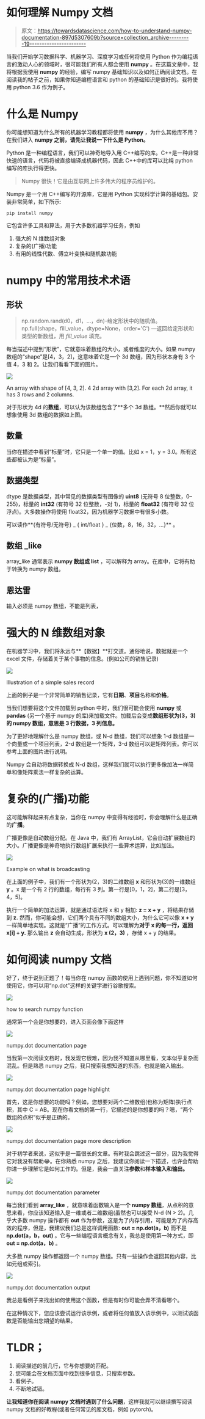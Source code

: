 # 如何理解 Numpy 文档

> 原文：<https://towardsdatascience.com/how-to-understand-numpy-documentation-897d5307609b?source=collection_archive---------19----------------------->

当我们开始学习数据科学、机器学习、深度学习或任何将使用 Python 作为编程语言的激动人心的领域时，很可能我们所有人都会使用 **numpy** 。在这篇文章中，我将根据我使用 **numpy** 的经验，编写 numpy 基础知识以及如何正确阅读文档。在阅读我的帖子之前，如果你知道编程语言和 python 的基础知识是很好的。我将使用 python 3.6 作为例子。

# 什么是 Numpy

你可能想知道为什么所有的机器学习教程都将使用 **numpy** ，为什么其他库不用？在我们进入 **numpy 之前，请先让我说一下什么是 Python。**

Python 是一种编程语言，我们可以神奇地导入用 C++编写的库。C++是一种非常快速的语言，代码将被直接编译成机器代码，因此 C++中的库可以比纯 python 编写的库执行得更快。

> Numpy 很快！它是由互联网上许多伟大的程序员维护的。

Numpy 是一个用 C++编写的开源库，它是用 Python 实现科学计算的基础包。安装非常简单，如下所示:

```
pip install numpy
```

它包含许多工具和算法，用于大多数机器学习任务，例如

1.  强大的 N 维数组对象
2.  复杂的(广播)功能
3.  有用的线性代数、傅立叶变换和随机数功能

# numpy 中的常用技术术语

## 形状

> np.random.rand(d0，d1，…，dn)-给定形状中的随机值。
> np.full(shape，fill_value，dtype=None，order='C') —返回给定形状和类型的新数组，用 *fill_value* 填充。

每当描述中提到“形状”，它就意味着数组的大小，或者维度的大小。如果 numpy 数组的“shape”是[4，3，2]，这意味着它是一个 3d 数组，因为形状本身有 3 个值 4，3 和 2。让我们看看下面的图片。

![](img/5f97cda3a574e7fe0354ab2541206c15.png)

An array with shape of [4, 3, 2]. 4 2d array with [3,2]. For each 2d array, it has 3 rows and 2 columns.

对于形状为 4d 的**数组**，可以认为该数组包含了**多个 3d 数组。**然后你就可以想象使用 3d 数组的数据如上图。

## 数量

当你在描述中看到“标量”时，它只是一个单一的值。比如 x = 1，y = 3.0。所有这些都被认为是“标量”。

## 数据类型

dtype 是数据类型，其中常见的数据类型有图像的 **uint8** (无符号 8 位整数，0–255)，标量的 **int32** (有符号 32 位整数，-对 1)，标量的 **float32** (有符号 32 位浮点)。大多数操作将使用 float32，因为机器学习数据中有很多小数。

可以读作**{有符号/无符号} _ { int/float } _ {位数，8，16，32，…}** 。

## 数组 _like

array_like 通常表示 **numpy 数组或 list** ，可以解释为 array。在库中，它将有助于转换为 numpy 数组。

## 恩达雷

输入必须是 numpy 数组，不能是列表，

# 强大的 N 维数组对象

在机器学习中，我们将永远与**【数据】**打交道。通俗地说，数据就是一个 excel 文件，存储着关于某个事物的信息。(例如公司的销售记录)

![](img/4af15f186fcda0314f022a02226a0f2f.png)

Illustration of a simple sales record

上面的例子是一个非常简单的销售记录，它有**日期**、**项目**名称和**价格**。

当我们想要将这个文件加载到 python 中时，我们很可能会使用 **numpy** 或 **pandas** (另一个基于 numpy 的库)来加载文件。加载后会变成**数组形状为(3，3)的 numpy 数组，意思是 3 行数据，3 列信息。**

为了更好地理解什么是 numpy 数组，或 N-d 数组，我们可以想象 1-d 数组是一个向量或一个项目列表，2-d 数组是一个矩阵，3-d 数组可以是矩阵列表。你可以参考上面的图片进行说明。

Numpy 会自动将数据转换成 N-d 数组，这样我们就可以执行更多像加法一样简单和像矩阵乘法一样复杂的运算。

# 复杂的(广播)功能

这可能解释起来有点复杂，当你在 numpy 中变得有经验时，你会理解什么是正确的**广播**。

广播更像是自动数组分配。在 Java 中，我们有 ArrayList，它会自动扩展数组的大小。广播更像是神奇地执行数组扩展来执行一些算术运算，比如加法。

![](img/35fbc2e9a3699148ebf95b1b3b3f4c9d.png)

Example on what is broadcasting

在上面的例子中，我们有一个形状为(2，3)的二维数组 **x** 和形状为(3)的一维数组 **y** 。x 是一个有 2 行的数组，每行有 3 列。第一行是[0，1，2]，第二行是[3，4，5]。

执行一个简单的加法运算，就是通过语法将 x 和 y 相加: **z = x + y** ，将结果存储到 **z.** 然而，你可能会想，它们两个具有不同的数组大小，为什么它可以像 **x + y** 一样简单地实现。这就是“广播”的工作方式。可以理解为**对于 x 的每一行，返回 x[i] + y.** 那么输出 **z** 会自动生成，形状为 **x (2，3)** ，存储 x + y 的结果。

# 如何阅读 numpy 文档

好了，终于说到正题了！每当你在 numpy 函数的使用上遇到问题，你不知道如何使用它，你可以用“np.dot”这样的关键字进行谷歌搜索。

![](img/fcdb6abc92b99e3090e1d32a147b496c.png)

how to search numpy function

通常第一个会是你想要的，进入页面会像下面这样

![](img/9577fc51b41b13ecb5a9a540280ef104.png)

numpy.dot documentation page

当我第一次阅读文档时，我发现它很难，因为我不知道从哪里看，文本似乎复杂而混乱。但是熟悉 numpy 之后，我只搜索我想知道的东西，也就是输入输出。

![](img/d60c3d71524af28f36d57c52719054c1.png)

numpy.dot documentation page highlight

首先，这是你想要的功能吗？例如，您想要对两个二维数组(也称为矩阵)执行点积，其中 C = AB。现在你看文档的第一行，它描述的是你想要的吗？嗯，“两个数组的点积”似乎是正确的。

![](img/0ecb6cb5db5783507a5cad92b8abc895.png)

numpy.dot documentation page more description

对于初学者来说，这似乎是一篇很长的文章。有时我会跳过这一部分，因为我觉得它对我没有帮助😂。在你熟悉 numpy 之后，我建议你阅读一下描述，也许会帮助你进一步理解它是如何工作的。但是，我会一直关注**参数**和**样本输入和输出。**

![](img/48176d2d214015e61ff9895efbc73d90.png)

numpy.dot documentation parameter

每当我们看到 **array_like** ，就意味着函数输入是**一个 numpy 数组**，从点积的意思来看，你应该知道输入是一维或者二维数组(虽然也可以接受 N-d (N > 2)。几乎大多数 numpy 操作都有 **out** 作为参数，这是为了内存引用，可能是为了内存高效的程序，但是，我建议我们总是这样调用函数: **out = np.dot(a，b)** 而不是 **np.dot(a，b，out)** 。它与一些编程语言概念有关，我总是使用第一种方式，即 **out = np.dot(a，b)** 。

大多数 numpy 操作都返回一个 numpy 数组。只有一些操作会返回其他内容，比如元组或索引。

![](img/7d53dd30f69467ead311a8ce468d36fd.png)

numpy.dot documentation output

我总是看例子来找出如何使用这个函数，但是有时你可能会弄不清看哪个。

在这种情况下，您应该尝试运行该示例，或者将任何值放入该示例中，以测试该函数是否能输出您期望的结果。

# TLDR；

1.  阅读描述的前几行，它与你想要的匹配。
2.  您可能会在文档页面中找到很多信息，只搜索参数。
3.  看例子。
4.  不断地试错。

**让我知道你在阅读 numpy 文档时遇到了什么问题**，这样我就可以继续撰写阅读 numpy 文档的好教程(或者任何常见的库文档，例如 pytorch)。